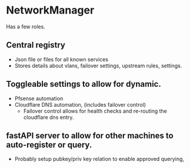 # NetworkManager
 Has a few roles.

## Central registry 
- Json file or files for all known services
- Stores details about vlans, failover settings, upstream rules, settings.

## Toggleable settings to allow for dynamic.
-	Pfsense automation
- Cloudflare DNS automation, (includes failover control)
    - Failover control allows for health checks and re-routing the cloudflare dns entry.
      
## fastAPI server to allow for other machines to auto-register or query.
- Probably setup pubkey/priv key relation to enable approved querying,
